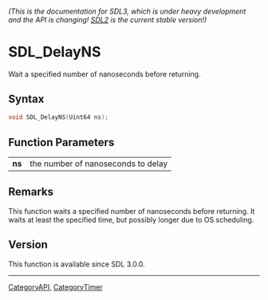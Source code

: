 ###### (This is the documentation for SDL3, which is under heavy development and the API is changing! [SDL2](https://wiki.libsdl.org/SDL2/) is the current stable version!)
# SDL_DelayNS

Wait a specified number of nanoseconds before returning.

## Syntax

```c
void SDL_DelayNS(Uint64 ns);

```

## Function Parameters

|            |                                    |
| ---------- | ---------------------------------- |
| **ns**     | the number of nanoseconds to delay |

## Remarks

This function waits a specified number of nanoseconds before returning. It
waits at least the specified time, but possibly longer due to OS
scheduling.

## Version

This function is available since SDL 3.0.0.

----
[CategoryAPI](CategoryAPI), [CategoryTimer](CategoryTimer)

